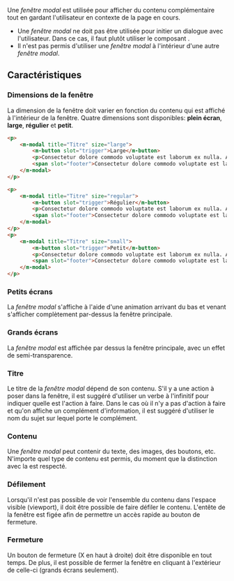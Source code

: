 Une *fenêtre modal* est utilisée pour afficher du contenu complémentaire tout en gardant l'utilisateur en contexte de la page en cours.

<modul-dont>
    <ul>
        <li>Une <em>fenêtre modal</em> ne doit pas être utilisée pour initier un dialogue avec l'utilisateur. Dans ce cas, il faut plutôt utiliser le composant <em><modul-go name="m-dialog"></modul-go></em>.</li>
        <li>Il n'est pas permis d'utiliser une <em>fenêtre modal</em> à l'intérieur d'une autre <em>fenêtre modal</em>.</li>
    </ul>
</modul-dont>

## Caractéristiques
### Dimensions de la fenêtre
La dimension de la fenêtre doit varier en fonction du contenu qui est affiché à l'intérieur de la fenêtre. Quatre dimensions sont disponibles: **plein écran**, **large**, **régulier** et **petit**.

<modul-demo>

```html
<p>
    <m-modal title="Titre" size="large">
        <m-button slot="trigger">Large</m-button>
        <p>Consectetur dolore commodo voluptate est laborum ex nulla. Amet nisi quis minim dolor voluptate est nisi anim elit duis enim. Sint veniam tempor occaecat irure nostrud eiusmod. Fugiat nostrud laborum pariatur dolor tempor in in nostrud reprehenderit minim culpa incididunt.</p>
        <span slot="footer">Consectetur dolore commodo voluptate est laborum ex nulla.</span>
    </m-modal>
</p>

<p>
    <m-modal title="Titre" size="regular">
        <m-button slot="trigger">Régulier</m-button>
        <p>Consectetur dolore commodo voluptate est laborum ex nulla. Amet nisi quis minim dolor voluptate est nisi anim elit duis enim. Sint veniam tempor occaecat irure nostrud eiusmod. Fugiat nostrud laborum pariatur dolor tempor in in nostrud reprehenderit minim culpa incididunt.</p>
        <span slot="footer">Consectetur dolore commodo voluptate est laborum ex nulla.</span>
    </m-modal>
</p>
<p>
    <m-modal title="Titre" size="small">
        <m-button slot="trigger">Petit</m-button>
        <p>Consectetur dolore commodo voluptate est laborum ex nulla. Amet nisi quis minim dolor voluptate est nisi anim elit duis enim. Sint veniam tempor occaecat irure nostrud eiusmod. Fugiat nostrud laborum pariatur dolor tempor in in nostrud reprehenderit minim culpa incididunt.</p>
        <span slot="footer">Consectetur dolore commodo voluptate est laborum ex nulla.</span>
    </m-modal>
</p>
```

</modul-demo>

### Petits écrans
La *fenêtre modal* s'affiche à l'aide d'une animation arrivant du bas et venant s'afficher complètement par-dessus la fenêtre principale.

### Grands écrans
La *fenêtre modal* est affichée par dessus la fenêtre principale, avec un effet de semi-transparence.

### Titre
Le titre de la *fenêtre modal* dépend de son contenu. S'il y a une action à poser dans la fenêtre, il est suggéré d'utiliser un verbe à l'infinitif pour indiquer quelle est l'action à faire. Dans le cas où il n'y a pas d'action à faire et qu'on affiche un complément d'information, il est suggéré d'utiliser le nom du sujet sur lequel porte le complément.

### Contenu
Une *fenêtre modal* peut contenir du texte, des images, des boutons, etc. N'importe quel type de contenu est permis, du moment que la distinction avec la *<modul-go name="m-modal"></modul-go>* est respecté.

### Défilement
Lorsqu'il n'est pas possible de voir l'ensemble du contenu dans l'espace visible (viewport), il doit être possible de faire défiler le contenu. L'entête de la fenêtre est figée afin de permettre un accès rapide au bouton de fermeture.

### Fermeture
Un bouton de fermeture (X en haut à droite) doit être disponible en tout temps. De plus, il est possible de fermer la fenêtre en cliquant à l'extérieur de celle-ci (grands écrans seulement).

